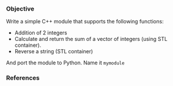 ### Objective

Write a simple C++ module that supports the following functions:

- Addition of 2 integers
- Calculate and return the sum of a vector of integers (using STL container).
- Reverse a string (STL container)

And port the module to Python. Name it `mymodule`

### References

